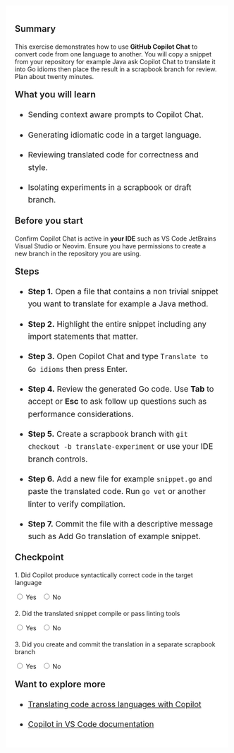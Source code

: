 ﻿---
Title: Snippet translation
Source: insert.sql
---
<div class="container" style="max-width:960px;background:#ffffff;padding:20px;"> <!-- Summary --> <p style="font-weight:600;font-size:1.25rem;">Summary</p> <p> This exercise demonstrates how to use <strong>GitHub Copilot Chat</strong> to convert code from one language to another. You will copy a snippet from your repository for example Java ask Copilot Chat to translate it into Go idioms then place the result in a scrapbook branch for review. Plan about twenty minutes. </p> <!-- What you will learn --> <p style="font-weight:600;font-size:1.25rem;">What you will learn</p> <ul style="font-size:1.1rem;line-height:1.6;"> <li> <p>Sending context aware prompts to Copilot Chat.</p> </li> <li> <p>Generating idiomatic code in a target language.</p> </li> <li> <p>Reviewing translated code for correctness and style.</p> </li> <li> <p>Isolating experiments in a scrapbook or draft branch.</p> </li> </ul> <!-- Prerequisites --> <p style="font-weight:600;font-size:1.25rem;">Before you start</p> <p> Confirm Copilot Chat is active in <strong>your IDE</strong> such as VS&nbsp;Code JetBrains Visual&nbsp;Studio or Neovim. Ensure you have permissions to create a new branch in the repository you are using. </p> <!-- Steps --> <p style="font-weight:600;font-size:1.25rem;">Steps</p> <ul style="font-size:1.1rem;line-height:1.6;"> <li> <p><strong>Step&nbsp;1.</strong> Open a file that contains a non trivial snippet you want to translate for example a Java method.</p> </li> <li> <p><strong>Step&nbsp;2.</strong> Highlight the entire snippet including any import statements that matter. </p> </li> <li> <p><strong>Step&nbsp;3.</strong> Open Copilot Chat and type <code>Translate to Go idioms</code> then press Enter.</p> </li> <li> <p><strong>Step&nbsp;4.</strong> Review the generated Go code. Use <strong>Tab</strong> to accept or <strong>Esc</strong> to ask follow up questions such as performance considerations.</p> </li> <li> <p><strong>Step&nbsp;5.</strong> Create a scrapbook branch with <code>git checkout -b translate-experiment</code> or use your IDE branch controls.</p> </li> <li> <p><strong>Step&nbsp;6.</strong> Add a new file for example <code>snippet.go</code> and paste the translated code. Run <code>go vet</code> or another linter to verify compilation.</p> </li> <li> <p><strong>Step&nbsp;7.</strong> Commit the file with a descriptive message such as Add Go translation of example snippet.</p> </li> </ul> <!-- Checkpoint --> <p style="font-weight:600;font-size:1.25rem;">Checkpoint</p> <div style="margin-top:20px;"> <p>1.&nbsp;Did Copilot produce syntactically correct code in the target language</p> <input type="radio" name="q1">&nbsp;Yes&nbsp;&nbsp; <input type="radio" name="q1">&nbsp;No </div> <div style="margin-top:20px;"> <p>2.&nbsp;Did the translated snippet compile or pass linting tools</p> <input type="radio" name="q2">&nbsp;Yes&nbsp;&nbsp; <input type="radio" name="q2">&nbsp;No </div> <div style="margin-top:20px;"> <p>3.&nbsp;Did you create and commit the translation in a separate scrapbook branch</p> <input type="radio" name="q3">&nbsp;Yes&nbsp;&nbsp; <input type="radio" name="q3">&nbsp;No </div> <!-- Explore more --> <p style="font-weight:600;font-size:1.25rem;">Want to explore more</p> <ul style="font-size:1.1rem;line-height:1.6;"> <li> <p><a href="https://docs.github.com/en/copilot/copilot-chat-cookbook/refactoring-code/translating-code-to-a-different-programming-language" target="_blank">Translating code across languages with Copilot</a></p> </li> <li> <p><a href="https://code.visualstudio.com/docs/copilot/overview" target="_blank">Copilot in VS&nbsp;Code documentation</a></p> </li> </ul> </div>
